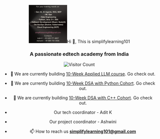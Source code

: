 
<div align="center">
  <img src="static/banner.png" alt="Banner Image" width="25%>
</div>
<h1 align="center">Hi 👋, This is simplifylearning101</h1>
<h3 align="center">A passionate edtech academy from India</h3>

![Visitor Count](https://visitor-badge.laobi.icu/badge?page_id=simplifylearning101.simplifylearning101)

- 🔭 We are currently building [10-Week Applied LLM course](https://github.com/simplifylearning101/LLM_beginner_course). Go check out.  
- 🔭 We are currently building [10-Week DSA with Python Cohort](https://github.com/simplifylearning101/dsa_with_python). Go check out.  
- 🔭 We are currently building [10-Week DSA with C++ Cohort](https://github.com/simplifylearning101/dsa_with_cpp). Go check out.  

- Our tech coordinator - Adit K
- Our project coordinator - Ashwini

- 📫 How to reach us **simplifylearning101@gmail.com**


